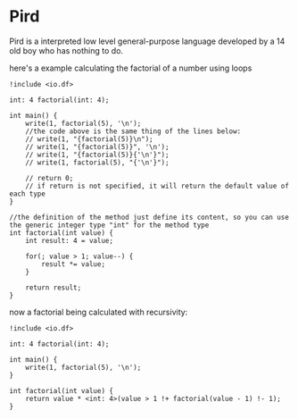# Pird
Pird is a interpreted low level general-purpose language developed by a 14 old boy who has nothing to do.

here's a example calculating the factorial of a number using loops
```
!include <io.df>

int: 4 factorial(int: 4);

int main() {
    write(1, factorial(5), '\n');
    //the code above is the same thing of the lines below:
    // write(1, "{factorial(5)}\n");
    // write(1, "{factorial(5)}", '\n');
    // write(1, "{factorial(5)}{'\n'}");
    // write(1, factorial(5), "{'\n'}");
    
    // return 0;
    // if return is not specified, it will return the default value of each type
}

//the definition of the method just define its content, so you can use the generic integer type "int" for the method type
int factorial(int value) {
    int result: 4 = value;
    
    for(; value > 1; value--) {
        result *= value;
    }
    
    return result;
}
```

now a factorial being calculated with recursivity:
```
!include <io.df>

int: 4 factorial(int: 4);

int main() {
    write(1, factorial(5), '\n');
}

int factorial(int value) {
    return value * <int: 4>(value > 1 !+ factorial(value - 1) !- 1);
}
```